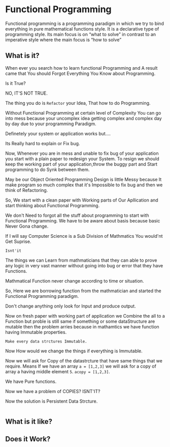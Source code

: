 # Functional Programming

Functional programming is a programming paradigm in which we try to bind everything in pure mathematical functions style. It is a declarative type of programming style. Its main focus is on “what to solve” in contrast to an imperative style where the main focus is “how to solve”

## What is it?

When ever you search how to learn functional Programming and A result came that You should Forgot Everything You Know about Programming.

Is it True?

NO, IT'S NOT TRUE.

The thing you do is `Refactor` your Idea, That how to do Programming.

Without Functional Programming at certain level of Complexity You can go into mess because your uncomplex idea getting complex and complex day by day due to your programming Paradigm.

Definetely your system or application works but....

Its Really hard to explain or Fix bug.

Now, Whenever you are in mess and unable to fix bug of your application you start with a plain paper to redesign your System. To resign we should keep the working part of your application,throw the buggy part and Start programming to do Synk between them.

May be our Object Oriented Programming Design is little Messy because It make program so much complex that it's Impossible to fix bug and then we think of Refactoring.

So, We start with a clean paper with Working parts of Our Apllication and start thinking about Functional Programming.

We don't Need to forgot all the stuff about programming to start with Functional Programming. We have to be aware about basis because basic Never Gona change.

If I will say Computer Science is a Sub Division of Mathmatics You would'nt Get Suprise.

`Isnt'it`

The things we can Learn from mathmaticians that they can able to prove any logic in very vast manner without going into bug or error that they have Functions.

Mathmatical Function never change according to time or situation.

So, Here we are borrowing function from the mathmatician and started the Functional Programming paradigm.

Don't change anything only look for Input and produce output.

Now on fresh paper with working part of application we Combine the all to a Function but proble is still same if something or some dataStructure are mutable then the problem arries because in mathamtics we have function having Immutable properties.

```text
Make every data strctures Immutable.
```
Now How would we change the things if everything is Immutable.

Now we will ask for Copy of the datastrcture that have same things that we require.
Means If we have an array `a = [1,2,3]` we will ask for a copy of array a having middle element `5`.
`acopy = [1,2,3]`.

We have Pure functions.

Now we have a problem of COPIES? ISNT'IT?

Now the solution is Persistent Data Strcture.

```text

```

## What is it like?

## Does it Work?
